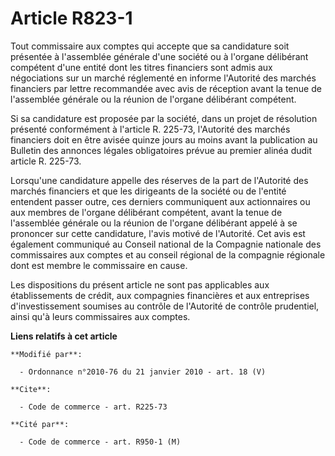 # Article R823-1

Tout commissaire aux comptes qui accepte que sa candidature soit présentée à l'assemblée générale d'une société ou à l'organe
délibérant compétent d'une entité dont les titres financiers sont admis aux négociations sur un marché réglementé en informe
l'Autorité des marchés financiers par lettre recommandée avec avis de réception avant la tenue de l'assemblée générale ou la
réunion de l'organe délibérant compétent. 

Si sa candidature est proposée par la société, dans un projet de résolution présenté conformément à l'article R. 225-73,
l'Autorité des marchés financiers doit en être avisée quinze jours au moins avant la publication au Bulletin des annonces
légales obligatoires prévue au premier alinéa dudit article R. 225-73. 

Lorsqu'une candidature appelle des réserves de la part de l'Autorité des marchés financiers et que les dirigeants de la
société ou de l'entité entendent passer outre, ces derniers communiquent aux actionnaires ou aux membres de l'organe
délibérant compétent, avant la tenue de l'assemblée générale ou la réunion de l'organe délibérant appelé à se prononcer sur
cette candidature, l'avis motivé de l'Autorité. Cet avis est également communiqué au Conseil national de la Compagnie
nationale des commissaires aux comptes et au conseil régional de la compagnie régionale dont est membre le commissaire en
cause. 

Les dispositions du présent article ne sont pas applicables aux établissements de crédit, aux compagnies financières et aux
entreprises d'investissement soumises au contrôle de l'Autorité de contrôle prudentiel, ainsi qu'à leurs commissaires aux
comptes.

**Liens relatifs à cet article**

	**Modifié par**:

	  - Ordonnance n°2010-76 du 21 janvier 2010 - art. 18 (V)

	**Cite**:

	  - Code de commerce - art. R225-73

	**Cité par**:

	  - Code de commerce - art. R950-1 (M)
